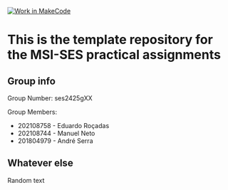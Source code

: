 [![Work in MakeCode](https://classroom.github.com/assets/work-in-make-code-8824cc13a1a3f34ffcd245c82f0ae96fdae6b7d554b6539aec3a03a70825519c.svg)](https://classroom.github.com/online_ide?assignment_repo_id=18445500&assignment_repo_type=AssignmentRepo)
# This is the template repository for the MSI-SES practical assignments

## Group info

Group Number: ses2425gXX

Group Members:
* 202108758 - Eduardo Roçadas
* 202108744 - Manuel Neto
* 201804979 - André Serra

## Whatever else

Random text
